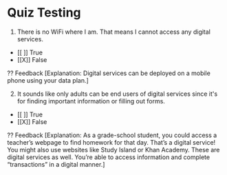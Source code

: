 # Quiz Testing

1. There is no WiFi where I am. That means I cannot access any digital services.
- [[ ]] True
- [[X]] False

?? Feedback
[Explanation: Digital services can be deployed on a mobile phone using your data plan.]

2. It sounds like only adults can be end users of digital services since it's for finding important information or filling out forms. 
- [[ ]] True
- [[X]] False

?? Feedback 
[Explanation: As a grade-school student, you could access a teacher’s webpage to find homework for that day. That’s a digital service! You might also use websites like Study Island or Khan Academy. These are digital services as well. You’re able to access information and complete “transactions” in a digital manner.]
